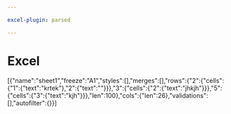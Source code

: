 ```yaml
---

excel-plugin: parsed

---
```



# Excel
[{"name":"sheet1","freeze":"A1","styles":[],"merges":[],"rows":{"2":{"cells":{"1":{"text":"krtek"},"2":{"text":""}}},"3":{"cells":{"2":{"text":"jhkjh"}}},"5":{"cells":{"3":{"text":"kjh"}}},"len":100},"cols":{"len":26},"validations":[],"autofilter":{}}]